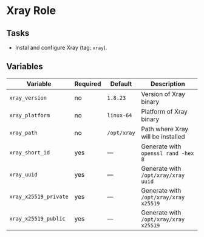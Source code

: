 # Xray Role

## Tasks

- Instal and configure Xray (tag: `xray`).

## Variables

| Variable              | Required | Default     | Description                           |
| --------------------- | -------- | ----------- | ------------------------------------- |
| `xray_version`        | no       | `1.8.23`    | Version of Xray binary                |
| `xray_platform`       | no       | `linux-64`  | Platform of Xray binary               |
| `xray_path`           | no       | `/opt/xray` | Path where Xray will be installed     |
| `xray_short_id`       | yes      | —           | Generate with `openssl rand -hex 8`   |
| `xray_uuid`           | yes      | —           | Generate with `/opt/xray/xray uuid`   |
| `xray_x25519_private` | yes      | —           | Generate with `/opt/xray/xray x25519` |
| `xray_x25519_public`  | yes      | —           | Generate with `/opt/xray/xray x25519` |
